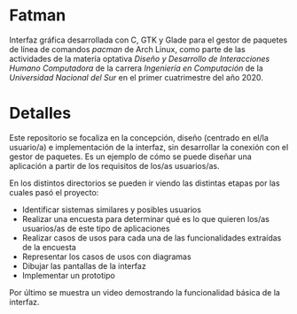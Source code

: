 # Fatman

Interfaz gráfica desarrollada con C, GTK y Glade para el gestor de paquetes de línea de comandos _pacman_ de Arch Linux, como parte de las actividades de la matería optativa _Diseño y Desarrollo de Interacciones Humano Computadora_ de la carrera _Ingeniería en Computación_ de la _Universidad Nacional del Sur_ en el primer cuatrimestre del año 2020.

# Detalles

Este repositorio se focaliza en la concepción, diseño (centrado en el/la usuario/a) e implementación de la interfaz, sin desarrollar la conexión con el gestor de paquetes. Es un ejemplo de cómo se puede diseñar una aplicación a partir de los requisitos de los/as usuarios/as.

En los distintos directorios se pueden ir viendo las distintas etapas por las cuales pasó el proyecto:
- Identificar sistemas similares y posibles usuarios
- Realizar una encuesta para determinar qué es lo que quieren los/as usuarios/as de este tipo de aplicaciones
- Realizar casos de usos para cada una de las funcionalidades extraídas de la encuesta
- Representar los casos de usos con diagramas
- Dibujar las pantallas de la interfaz
- Implementar un prototipo

Por último se muestra un video demostrando la funcionalidad básica de la interfaz.
